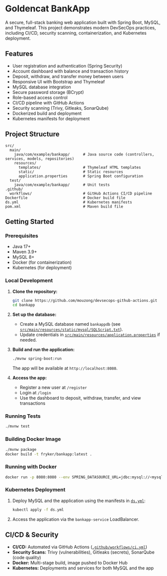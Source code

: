 # Goldencat BankApp

A secure, full-stack banking web application built with Spring Boot, MySQL, and Thymeleaf. This project demonstrates modern DevSecOps practices, including CI/CD, security scanning, containerization, and Kubernetes deployment.

## Features

- User registration and authentication (Spring Security)
- Account dashboard with balance and transaction history
- Deposit, withdraw, and transfer money between users
- Responsive UI with Bootstrap and Thymeleaf
- MySQL database integration
- Secure password storage (BCrypt)
- Role-based access control
- CI/CD pipeline with GitHub Actions
- Security scanning (Trivy, Gitleaks, SonarQube)
- Dockerized build and deployment
- Kubernetes manifests for deployment

## Project Structure

```
src/
  main/
    java/com/example/bankapp/      # Java source code (controllers, services, models, repositories)
    resources/
      templates/                   # Thymeleaf HTML templates
      static/                      # Static resources
      application.properties       # Spring Boot configuration
  test/
    java/com/example/bankapp/      # Unit tests
.github/
  workflows/                       # GitHub Actions CI/CD pipeline
Dockerfile                         # Docker build file
ds.yml                             # Kubernetes manifests
pom.xml                            # Maven build file
```

## Getting Started

### Prerequisites

- Java 17+
- Maven 3.9+
- MySQL 8+
- Docker (for containerization)
- Kubernetes (for deployment)

### Local Development

1. **Clone the repository:**

   ```sh
   git clone https://github.com/mouzong/devsecops-github-actions.git
   cd bankapp
   ```

2. **Set up the database:**

   - Create a MySQL database named `bankappdb` (see [`src/main/resources/static/mysql/SQLScript.txt`](src/main/resources/static/mysql/SQLScript.txt)).
   - Update credentials in [`src/main/resources/application.properties`](src/main/resources/application.properties) if needed.

3. **Build and run the application:**

   ```sh
   ./mvnw spring-boot:run
   ```

   The app will be available at `http://localhost:8080`.

4. **Access the app:**
   - Register a new user at `/register`
   - Login at `/login`
   - Use the dashboard to deposit, withdraw, transfer, and view transactions

### Running Tests

```sh
./mvnw test
```

### Building Docker Image

```sh
./mvnw package
docker build -t fryker/bankapp:latest .
```

### Running with Docker

```sh
docker run -p 8080:8080 --env SPRING_DATASOURCE_URL=jdbc:mysql://<mysql_host>:3306/bankappdb?useSSL=false --env SPRING_DATASOURCE_USERNAME=root --env SPRING_DATASOURCE_PASSWORD=Test@123 bankapp:latest
```

### Kubernetes Deployment

1. Deploy MySQL and the application using the manifests in [`ds.yml`](ds.yml):

   ```sh
   kubectl apply -f ds.yml
   ```

2. Access the application via the `bankapp-service` LoadBalancer.

## CI/CD & Security

- **CI/CD:** Automated via GitHub Actions ([`.github/workflows/ci.yml`](.github/workflows/ci.yml))
- **Security Scans:** Trivy (vulnerabilities), Gitleaks (secrets), SonarQube (code quality)
- **Docker:** Multi-stage build, image pushed to Docker Hub
- **Kubernetes:** Deployments and services for both MySQL and the app
